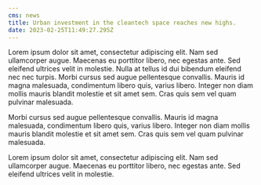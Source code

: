 ```yaml
---
cms: news
title: Urban investment in the cleantech space reaches new highs.
date: 2023-02-25T11:49:27.295Z
---
```


Lorem ipsum dolor sit amet, consectetur adipiscing elit. Nam sed ullamcorper augue. Maecenas eu porttitor libero, nec egestas ante. Sed eleifend ultrices velit in molestie. Nulla at tellus id dui bibendum eleifend nec nec turpis. Morbi cursus sed augue pellentesque convallis. Mauris id magna malesuada, condimentum libero quis, varius libero. Integer non diam mollis mauris blandit molestie et sit amet sem. Cras quis sem vel quam pulvinar malesuada.

Morbi cursus sed augue pellentesque convallis. Mauris id magna malesuada, condimentum libero quis, varius libero. Integer non diam mollis mauris blandit molestie et sit amet sem. Cras quis sem vel quam pulvinar malesuada.

Lorem ipsum dolor sit amet, consectetur adipiscing elit. Nam sed ullamcorper augue. Maecenas eu porttitor libero, nec egestas ante. Sed eleifend ultrices velit in molestie.
